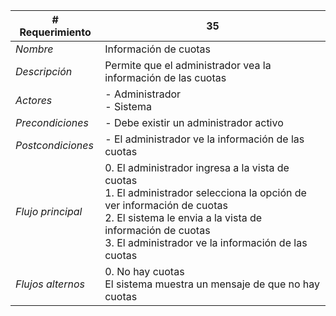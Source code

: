 |# Requerimiento|35 |
|-|-|
| *Nombre*|Información de cuotas
| *Descripción*| Permite que el administrador vea la información de las cuotas |
|*Actores*| - Administrador<br> - Sistema
|*Precondiciones*| - Debe existir un administrador activo
|*Postcondiciones*| - El administrador ve la información de las cuotas
|*Flujo principal*|0.  El administrador ingresa a la vista de cuotas<br>1.  El administrador selecciona la opción de ver información de cuotas<br>2.  El sistema le envia a la vista de información de cuotas<br>3.  El administrador ve la información de las cuotas
|*Flujos alternos*|0.  No hay cuotas<br>El sistema muestra un mensaje de que no hay cuotas
